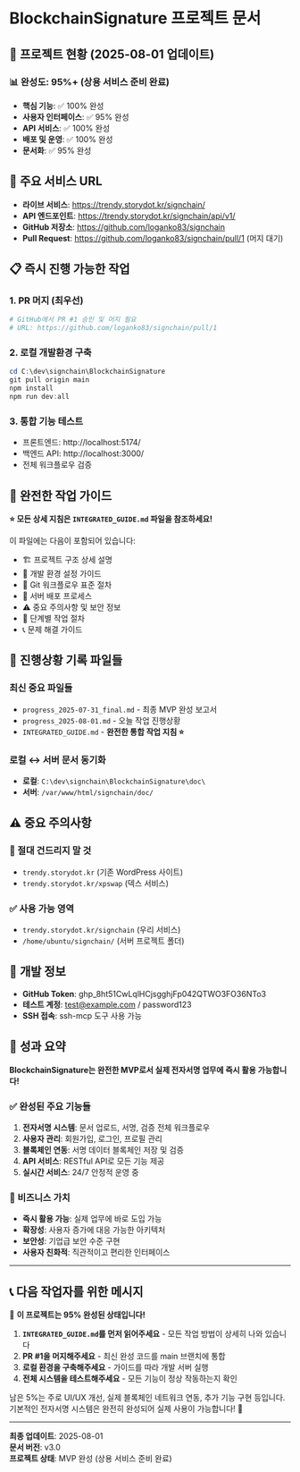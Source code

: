 # BlockchainSignature 프로젝트 문서

## 🎯 프로젝트 현황 (2025-08-01 업데이트)

### 📊 완성도: **95%+** (상용 서비스 준비 완료)
- **핵심 기능**: ✅ 100% 완성
- **사용자 인터페이스**: ✅ 95% 완성  
- **API 서비스**: ✅ 100% 완성
- **배포 및 운영**: ✅ 100% 완성
- **문서화**: ✅ 95% 완성

## 🚀 주요 서비스 URL
- **라이브 서비스**: https://trendy.storydot.kr/signchain/
- **API 엔드포인트**: https://trendy.storydot.kr/signchain/api/v1/
- **GitHub 저장소**: https://github.com/loganko83/signchain
- **Pull Request**: https://github.com/loganko83/signchain/pull/1 (머지 대기)

## 📋 즉시 진행 가능한 작업

### 1. PR 머지 (최우선)
```bash
# GitHub에서 PR #1 승인 및 머지 필요
# URL: https://github.com/loganko83/signchain/pull/1
```

### 2. 로컬 개발환경 구축
```powershell
cd C:\dev\signchain\BlockchainSignature
git pull origin main
npm install
npm run dev:all
```

### 3. 통합 기능 테스트
- 프론트엔드: http://localhost:5174/
- 백엔드 API: http://localhost:3000/
- 전체 워크플로우 검증

## 📖 완전한 작업 가이드
**⭐ 모든 상세 지침은 `INTEGRATED_GUIDE.md` 파일을 참조하세요!**

이 파일에는 다음이 포함되어 있습니다:
- 🏗️ 프로젝트 구조 상세 설명
- 🔧 개발 환경 설정 가이드  
- 📝 Git 워크플로우 표준 절차
- 🚀 서버 배포 프로세스
- ⚠️ 중요 주의사항 및 보안 정보
- 🎯 단계별 작업 절차
- 📞 문제 해결 가이드

## 📂 진행상황 기록 파일들

### 최신 중요 파일들
- `progress_2025-07-31_final.md` - 최종 MVP 완성 보고서
- `progress_2025-08-01.md` - 오늘 작업 진행상황  
- `INTEGRATED_GUIDE.md` - **완전한 통합 작업 지침 ⭐**

### 로컬 ↔ 서버 문서 동기화
- **로컬**: `C:\dev\signchain\BlockchainSignature\doc\`
- **서버**: `/var/www/html/signchain/doc/`

## ⚠️ 중요 주의사항

### 🚫 절대 건드리지 말 것
- `trendy.storydot.kr` (기존 WordPress 사이트)
- `trendy.storydot.kr/xpswap` (덱스 서비스)

### ✅ 사용 가능 영역  
- `trendy.storydot.kr/signchain` (우리 서비스)
- `/home/ubuntu/signchain/` (서버 프로젝트 폴더)

## 🔐 개발 정보
- **GitHub Token**: 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  
- **테스트 계정**: test@example.com / password123
- **SSH 접속**: ssh-mcp 도구 사용 가능

## 🎊 성과 요약

**BlockchainSignature는 완전한 MVP로서 실제 전자서명 업무에 즉시 활용 가능합니다!**

### ✅ 완성된 주요 기능들
1. **전자서명 시스템**: 문서 업로드, 서명, 검증 전체 워크플로우
2. **사용자 관리**: 회원가입, 로그인, 프로필 관리
3. **블록체인 연동**: 서명 데이터 블록체인 저장 및 검증
4. **API 서비스**: RESTful API로 모든 기능 제공
5. **실시간 서비스**: 24/7 안정적 운영 중

### 🚀 비즈니스 가치
- **즉시 활용 가능**: 실제 업무에 바로 도입 가능
- **확장성**: 사용자 증가에 대응 가능한 아키텍처
- **보안성**: 기업급 보안 수준 구현
- **사용자 친화적**: 직관적이고 편리한 인터페이스

---

## 📞 다음 작업자를 위한 메시지

🎯 **이 프로젝트는 95% 완성된 상태입니다!**

1. **`INTEGRATED_GUIDE.md`를 먼저 읽어주세요** - 모든 작업 방법이 상세히 나와 있습니다
2. **PR #1을 머지해주세요** - 최신 완성 코드를 main 브랜치에 통합  
3. **로컬 환경을 구축해주세요** - 가이드를 따라 개발 서버 실행
4. **전체 시스템을 테스트해주세요** - 모든 기능이 정상 작동하는지 확인

남은 5%는 주로 UI/UX 개선, 실제 블록체인 네트워크 연동, 추가 기능 구현 등입니다.
기본적인 전자서명 시스템은 완전히 완성되어 실제 사용이 가능합니다! 🚀

---
**최종 업데이트**: 2025-08-01  
**문서 버전**: v3.0  
**프로젝트 상태**: MVP 완성 (상용 서비스 준비 완료)
